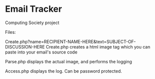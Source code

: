 Email Tracker
====================
Computing Society project

Files:

Create.php?name=RECIPIENT-NAME-HERE&text=SUBJECT-OF-DISCUSSION-HERE
Create.php creates a html image tag which you can paste into your email's source code

Parse.php displays the actual image, and performs the logging

Access.php displays the log. Can be password protected.
